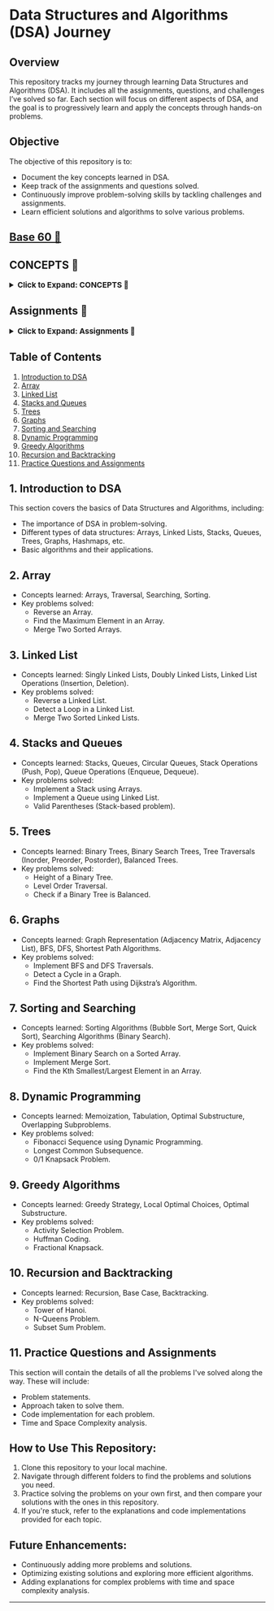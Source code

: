

# **Data Structures and Algorithms (DSA) Journey**

## **Overview**
This repository tracks my journey through learning Data Structures and Algorithms (DSA). It includes all the assignments, questions, and challenges I’ve solved so far. Each section will focus on different aspects of DSA, and the goal is to progressively learn and apply the concepts through hands-on problems.

## **Objective**
The objective of this repository is to:
- Document the key concepts learned in DSA.
- Keep track of the assignments and questions solved.
- Continuously improve problem-solving skills by tackling challenges and assignments.
- Learn efficient solutions and algorithms to solve various problems.

## [**Base 60 📔**](./Base%2060/Readme.md)


## **CONCEPTS 📔**

<details>
<summary style="font-size: 15px; font-weight: bold; cursor: pointer;">Click to Expand: CONCEPTS 📔</summary>

### **[Conditionals and Loops ✅](./Concepts//Conditionals%20and%20Loops/Readme.md)**
### **[Patterns ✅](./Concepts/Patterns/Readme.md)**
### **[Arrays ✅](./Concepts/Array/Readme.md)**
### **[Binary Search ✅](./Concepts/Binary%20Search/Readme.md)**

</details>

## **Assignments 📔**

<details>
<summary style="font-size: 15px; font-weight: bold; cursor: pointer;">Click to Expand: Assignments 📔</summary>

### **[Question Set 1 ✅](./Question%20Set%2001/Readme.md)**
### **[Question Set 2 ✅](./Question%20Set%2002/Readme.md)**
### **[Question Set 3 ✅](./Question%20Set%2003/Readme.md)**
### **[Question Set 4 ✅](./Question%20Set%2004/Readme.md)**
### **[Question Set 5 ✅](./Question%20Set%2005/Readme.md)**
### **[Question Set 6 ✅](./Question%20Set%2006/Readme.md)**
### **[Question Set 7 ✅](./Question%20Set%2007/Readme.md)**
### **[Question Set 8 ✅](./Question%20Set%2008/Readme.md)**

</details>

## **Table of Contents**
1. [Introduction to DSA](#introduction-to-dsa)
2. [Array](#array)
3. [Linked List](#linked-list)
4. [Stacks and Queues](#stacks-and-queues)
5. [Trees](#trees)
6. [Graphs](#graphs)
7. [Sorting and Searching](#sorting-and-searching)
8. [Dynamic Programming](#dynamic-programming)
9. [Greedy Algorithms](#greedy-algorithms)
10. [Recursion and Backtracking](#recursion-and-backtracking)
11. [Practice Questions and Assignments](#practice-questions-and-assignments)

## **1. Introduction to DSA**
This section covers the basics of Data Structures and Algorithms, including:
- The importance of DSA in problem-solving.
- Different types of data structures: Arrays, Linked Lists, Stacks, Queues, Trees, Graphs, Hashmaps, etc.
- Basic algorithms and their applications.

## **2. Array**
- Concepts learned: Arrays, Traversal, Searching, Sorting.
- Key problems solved:
  - Reverse an Array.
  - Find the Maximum Element in an Array.
  - Merge Two Sorted Arrays.
  
## **3. Linked List**
- Concepts learned: Singly Linked Lists, Doubly Linked Lists, Linked List Operations (Insertion, Deletion).
- Key problems solved:
  - Reverse a Linked List.
  - Detect a Loop in a Linked List.
  - Merge Two Sorted Linked Lists.

## **4. Stacks and Queues**
- Concepts learned: Stacks, Queues, Circular Queues, Stack Operations (Push, Pop), Queue Operations (Enqueue, Dequeue).
- Key problems solved:
  - Implement a Stack using Arrays.
  - Implement a Queue using Linked List.
  - Valid Parentheses (Stack-based problem).

## **5. Trees**
- Concepts learned: Binary Trees, Binary Search Trees, Tree Traversals (Inorder, Preorder, Postorder), Balanced Trees.
- Key problems solved:
  - Height of a Binary Tree.
  - Level Order Traversal.
  - Check if a Binary Tree is Balanced.

## **6. Graphs**
- Concepts learned: Graph Representation (Adjacency Matrix, Adjacency List), BFS, DFS, Shortest Path Algorithms.
- Key problems solved:
  - Implement BFS and DFS Traversals.
  - Detect a Cycle in a Graph.
  - Find the Shortest Path using Dijkstra’s Algorithm.

## **7. Sorting and Searching**
- Concepts learned: Sorting Algorithms (Bubble Sort, Merge Sort, Quick Sort), Searching Algorithms (Binary Search).
- Key problems solved:
  - Implement Binary Search on a Sorted Array.
  - Implement Merge Sort.
  - Find the Kth Smallest/Largest Element in an Array.

## **8. Dynamic Programming**
- Concepts learned: Memoization, Tabulation, Optimal Substructure, Overlapping Subproblems.
- Key problems solved:
  - Fibonacci Sequence using Dynamic Programming.
  - Longest Common Subsequence.
  - 0/1 Knapsack Problem.

## **9. Greedy Algorithms**
- Concepts learned: Greedy Strategy, Local Optimal Choices, Optimal Substructure.
- Key problems solved:
  - Activity Selection Problem.
  - Huffman Coding.
  - Fractional Knapsack.

## **10. Recursion and Backtracking**
- Concepts learned: Recursion, Base Case, Backtracking.
- Key problems solved:
  - Tower of Hanoi.
  - N-Queens Problem.
  - Subset Sum Problem.

## **11. Practice Questions and Assignments**
This section will contain the details of all the problems I've solved along the way. These will include:
- Problem statements.
- Approach taken to solve them.
- Code implementation for each problem.
- Time and Space Complexity analysis.

## **How to Use This Repository:**
1. Clone this repository to your local machine.
2. Navigate through different folders to find the problems and solutions you need.
3. Practice solving the problems on your own first, and then compare your solutions with the ones in this repository.
4. If you're stuck, refer to the explanations and code implementations provided for each topic.

## **Future Enhancements:**
- Continuously adding more problems and solutions.
- Optimizing existing solutions and exploring more efficient algorithms.
- Adding explanations for complex problems with time and space complexity analysis.

---

